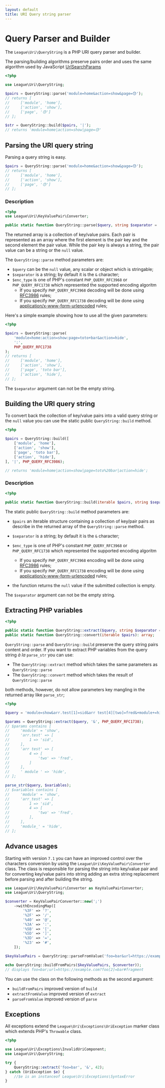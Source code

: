 ```yaml
---
layout: default
title: URI Query string parser
---
```


Query Parser and Builder
=======

The `League\Uri\QueryString` is a PHP URI query parser and builder.

<p class="message-notice">The parsing/building algorithms preserve pairs order and uses the same algorithm used by
JavaScript <a href="https://developer.mozilla.org/en-US/docs/Web/API/URLSearchParams/URLSearchParams">UrlSearchParams</a></p>

```php
<?php

use League\Uri\QueryString;

$pairs = QueryString::parse('module=home&action=show&page=😓');
// returns [
//     ['module', 'home'],
//     ['action', 'show'],
//     ['page', '😓']
// ];

$str = QueryString::build($pairs, '|');
// returns 'module=home|action=show|page=😓'
```

## Parsing the URI query string

Parsing a query string is easy.

```php
$pairs = QueryString::parse('module=home&action=show&page=😓');
// returns [
//     ['module', 'home'],
//     ['action', 'show'],
//     ['page', '😓']
// ];
```

### Description

```php
<?php
use League\Uri\KeyValuePair\Converter;

public static function QueryString::parse($query, string $separator = '&', int $enc_type = PHP_QUERY_RFC3986): array;
```

The returned array is a collection of key/value pairs. Each pair is represented as an array where the first element is the pair key and the second element the pair value. While the pair key is always a string, the pair value can be a string or the `null` value.

The `QueryString::parse` method parameters are:

- `$query` can be the `null` value, any scalar or object which is stringable;
- `$separator` is a string; by default it is the `&` character;
- `$enc_type` is one of PHP's constant `PHP_QUERY_RFC3968` or `PHP_QUERY_RFC1738` which represented the supported encoding algoritm
    - If you specify `PHP_QUERY_RFC3968` decoding will be done using [RFC3986](https://tools.ietf.org/html/rfc3986#section-3.4) rules;
    - If you specify `PHP_QUERY_RFC1738` decoding will be done using [application/x-www-form-urlencoded](https://url.spec.whatwg.org/#urlencoded-parsing) rules;

Here's a simple example showing how to use all the given parameters:

```php
<?php

$pairs = QueryString::parse(
    'module=home:action=show:page=toto+bar&action=hide',
    ':',
    PHP_QUERY_RFC1738
);
// returns [
//     ['module', 'home'],
//     ['action', 'show'],
//     ['page', 'toto bar'],
//     ['action', 'hide'],
// ];
```

<p class="message-warning">The <code>$separator</code> argument can not be the empty string.</p>

## Building the URI query string

To convert back the collection of key/value pairs into a valid query string or the `null` value you can use the static public `QueryString::build` method.

```php
<?php

$pairs = QueryString::build([
    ['module', 'home'],
    ['action', 'show'],
    ['page', 'toto bar'],
    ['action', 'hide'],
], '|', PHP_QUERY_RFC3986);

// returns 'module=home|action=show|page=toto%20bar|action=hide';
```

### Description

```php
<?php

public static function QueryString::build(iterable $pairs, string $separator = '&', int $enc_type = PHP_QUERY_RFC3986): ?string;
```

The static public `QueryString::build` method parameters are:

- `$pairs` an iterable structure containing a collection of key/pair pairs as describe in the returned array of the `QueryString::parse` method.
- `$separator` is a string; by default it is the `&` character;
- `$enc_type` is one of PHP's constant `PHP_QUERY_RFC3968` or `PHP_QUERY_RFC1738` which represented the supported encoding algoritm
    - If you specify `PHP_QUERY_RFC3968` encoding will be done using [RFC3986](https://tools.ietf.org/html/rfc3986#section-3.4) rules;
    - If you specify `PHP_QUERY_RFC1738` encoding will be done using [application/x-www-form-urlencoded](https://url.spec.whatwg.org/#urlencoded-parsing) rules;

- the function returns the `null` value if the submitted collection is empty.

<p class="message-warning">The <code>$separator</code> argument can not be the empty string.</p>

## Extracting PHP variables

```php
<?php

public static function QueryString::extract($query, string $separator = '&', int $enc_type = PHP_QUERY_RFC3986): array;
public static function QueryString::convert(iterable $pairs): array;
```

`QueryString::parse` and `QueryString::build` preserve the query string pairs content and order. If you want to extract PHP variables from the query string *à la* `parse_str` you can use:

- The `QueryString::extract` method which takes the same parameters as `QueryString::parse`
- The `QueryString::convert` method which takes the result of `QueryString::parse`

both methods, however, do not allow parameters key mangling in the returned array like  `parse_str`;

```php
<?php

$query = 'module=show&arr.test[1]=sid&arr test[4][two]=fred&+module+=hide';

$params = QueryString::extract($query, '&', PHP_QUERY_RFC1738);
// $params contains [
//     'module' = 'show',
//     'arr.test' => [
//         1 => 'sid',
//     ],
//     'arr test' => [
//         4 => [
//             'two' => 'fred',
//         ]
//     ],
//     ' module ' => 'hide',
// ];

parse_str($query, $variables);
// $variables contains [
//     'module' = 'show',
//     'arr_test' => [
//         1 => 'sid',
//         4 => [
//             'two' => 'fred',
//         ],
//     ],
//     'module_' = 'hide',
// ];
```

## Advance usages

Starting with version <code>7.1</code> you can have an improved control over the characters conversion
by using the `League\Uri\KeyValuePair\Converter` class. The class is responsible for parsing the string into key/value
pair and for converting key/value pairs into string adding an extra string replacement before parsing and 
after building the string.

```php
use League\Uri\KeyValuePair\Converter as KeyValuePairConverter;
use League\Uri\QueryString;

$converter = KeyValuePairConverter::new(';')
    ->withEncodingMap([
        '%3F' => '?',
        '%2F' => '/',
        '%40' => '@',
        '%3A' => ':',
        '%5B' => '[',
        '%5D' => ']',
        '%3D' => '=',
        '%23' => '#',
    ]);

$keyValuePairs = QueryString::parseFromValue('foo=bar&url=https://example.com?foo[2]=bar#fragment');

echo QueryString::buildFromPairs($keyValuePairs, $converter));
// displays foo=bar;url=https://example.com?foo[2]=bar#fragment
```

You can use the class on the following methods as the second argument:

- `buildFromPairs` improved version of `build`
- `extractFromValue` improved version of `extract`
- `parseFromValue` improved version of `parse`

## Exceptions

All exceptions extend the `League\Uri\Exceptions\UriException` marker class which extends PHP's `Throwable` class.

```php
<?php

use League\Uri\Exceptions\InvalidUriComponent;
use League\Uri\QueryString;

try {
    QueryString::extract('foo=bar', '&', 42);
} catch (UriException $e) {
    //$e is an instanceof League\Uri\Exceptions\SyntaxError
}
```

